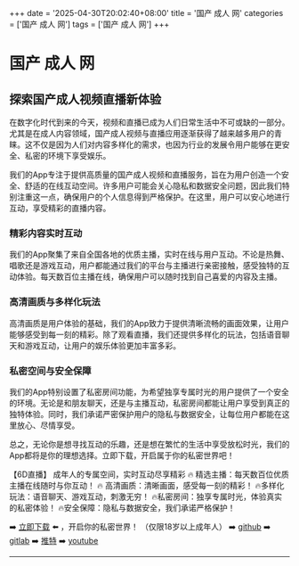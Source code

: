 +++
date = '2025-04-30T20:02:40+08:00'
title = '国产 成人 网'
categories = ['国产 成人 网']
tags = ['国产 成人 网']
+++

# 国产 成人 网

## 探索国产成人视频直播新体验

在数字化时代到来的今天，视频和直播已成为人们日常生活中不可或缺的一部分。尤其是在成人内容领域，国产成人视频与直播应用逐渐获得了越来越多用户的青睐。这不仅是因为人们对内容多样化的需求，也因为行业的发展令用户能够在更安全、私密的环境下享受娱乐。

我们的App专注于提供高质量的国产成人视频和直播服务，旨在为用户创造一个安全、舒适的在线互动空间。许多用户可能会关心隐私和数据安全问题，因此我们特别注重这一点，确保用户的个人信息得到严格保护。在这里，用户可以安心地进行互动，享受精彩的直播内容。

### 精彩内容实时互动

我们的App聚集了来自全国各地的优质主播，实时在线与用户互动。不论是热舞、唱歌还是游戏互动，用户都能通过我们的平台与主播进行亲密接触，感受独特的互动体验。每天数百位主播在线，确保用户可以随时找到自己喜爱的内容及主播。

### 高清画质与多样化玩法

高清画质是用户体验的基础，我们的App致力于提供清晰流畅的画面效果，让用户能够感受到每一刻的精彩。除了观看直播，我们还提供多样化的玩法，包括语音聊天和游戏互动，让用户的娱乐体验更加丰富多彩。

### 私密空间与安全保障

我们的App特别设置了私密房间功能，为希望独享专属时光的用户提供了一个安全的环境。无论是和朋友聊天，还是与主播互动，私密房间都能让用户享受到真正的独特体验。同时，我们承诺严密保护用户的隐私与数据安全，让每位用户都能在这里放心、尽情享受。

总之，无论你是想寻找互动的乐趣，还是想在繁忙的生活中享受放松时光，我们的App都将是你的理想选择。立即下载，开启属于你的私密世界吧！

【6D直播】
成年人的专属空间，实时互动尽享精彩
🔥 精选主播：每天数百位优质主播在线随时与你互动！
🔥 高清画质：清晰画面，感受每一刻的精彩！
🔥多样化玩法：语音聊天、游戏互动，刺激无穷！
🔥私密房间：独享专属时光，体验真实的私密体验！
🔥安全保障：隐私与数据安全，我们承诺严格保护！

➡️ [立即下载](https://down123.s3.ap-east-1.amazonaws.com/down/down.html?channelCode=blog) ⬅️ ，开启你的私密世界！
（仅限18岁以上成年人）
➡️ [github](https://aldult-live.github.io/)
➡️ [gitlab](https://seo-09598d.gitlab.io/)
➡️ [推特](https://x.com/wegame33)
➡️ [youtube](https://www.youtube.com/@6Dlive)

---
